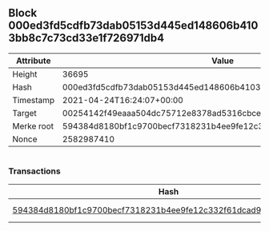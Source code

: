 ## Block 000ed3fd5cdfb73dab05153d445ed148606b4103bb8c7c73cd33e1f726971db4

Attribute | Value
--- | ---
Height | 36695
Hash | 000ed3fd5cdfb73dab05153d445ed148606b4103bb8c7c73cd33e1f726971db4
Timestamp | 2021-04-24T16:24:07+00:00
Target | 00254142f49eaaa504dc75712e8378ad5316cbcead634704b3734b6271167cc4
Merke root | 594384d8180bf1c9700becf7318231b4ee9fe12c332f61dcad970fa09d4b682d
Nonce | 2582987410

```

```

### Transactions

Hash | Amount
--- | ---
[594384d8180bf1c9700becf7318231b4ee9fe12c332f61dcad970fa09d4b682d](594384d8180bf1c9700becf7318231b4ee9fe12c332f61dcad970fa09d4b682d.md) | 10.00000000 SKEPTI 
